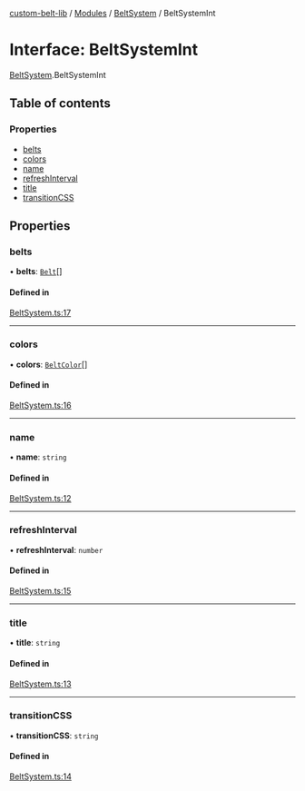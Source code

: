 [custom-belt-lib](../README.md) / [Modules](../modules.md) / [BeltSystem](../modules/BeltSystem.md) / BeltSystemInt

# Interface: BeltSystemInt

[BeltSystem](../modules/BeltSystem.md).BeltSystemInt

## Table of contents

### Properties

- [belts](BeltSystem.BeltSystemInt.md#belts)
- [colors](BeltSystem.BeltSystemInt.md#colors)
- [name](BeltSystem.BeltSystemInt.md#name)
- [refreshInterval](BeltSystem.BeltSystemInt.md#refreshinterval)
- [title](BeltSystem.BeltSystemInt.md#title)
- [transitionCSS](BeltSystem.BeltSystemInt.md#transitioncss)

## Properties

### belts

• **belts**: [`Belt`](Belt.Belt.md)[]

#### Defined in

[BeltSystem.ts:17](https://github.com/jeffholst/custom-belt/blob/937c9ba/packages/custom-belt-lib/src/BeltSystem.ts#L17)

___

### colors

• **colors**: [`BeltColor`](Belt.BeltColor.md)[]

#### Defined in

[BeltSystem.ts:16](https://github.com/jeffholst/custom-belt/blob/937c9ba/packages/custom-belt-lib/src/BeltSystem.ts#L16)

___

### name

• **name**: `string`

#### Defined in

[BeltSystem.ts:12](https://github.com/jeffholst/custom-belt/blob/937c9ba/packages/custom-belt-lib/src/BeltSystem.ts#L12)

___

### refreshInterval

• **refreshInterval**: `number`

#### Defined in

[BeltSystem.ts:15](https://github.com/jeffholst/custom-belt/blob/937c9ba/packages/custom-belt-lib/src/BeltSystem.ts#L15)

___

### title

• **title**: `string`

#### Defined in

[BeltSystem.ts:13](https://github.com/jeffholst/custom-belt/blob/937c9ba/packages/custom-belt-lib/src/BeltSystem.ts#L13)

___

### transitionCSS

• **transitionCSS**: `string`

#### Defined in

[BeltSystem.ts:14](https://github.com/jeffholst/custom-belt/blob/937c9ba/packages/custom-belt-lib/src/BeltSystem.ts#L14)
